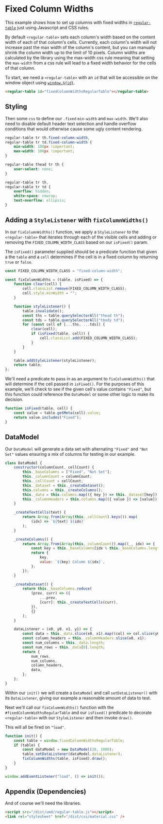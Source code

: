 # Fixed Column Widths

This example shows how to set up columns with fixed widths in
[`regular-table`](https://github.com/jpmorganchase/regular-table) just using
Javascript and CSS rules.

By default `<regular-table>` sets each column's width based on the content width
of each of that column's cells. Currently, each column's width will not increase
past the max width of the column's content, but you can manually shrink the
column width up to the limit of 10 pixels. Column widths are calculated by the
library using the max-width css rule meaning that setting the `max-width` from a
css rule will lead to a fixed width behavior for the cells of that column.

To start, we need a `<regular-table>` with an `id` that will be accessible on
the window object using
[`window.${id}`](https://stackoverflow.com/questions/18713272/why-do-dom-elements-exist-as-properties-on-the-window-object).

```html
<regular-table id="fixedColumnWidthsRegularTable"></regular-table>
```

## Styling

Then some `css` to define our `.fixed` `min-width` and `max-width`. We'll also
need to disable default header text selection and handle overflow conditions
that would otherwise cause some ugly content rendering.

```css
regular-table tr th.fixed-column-width,
regular-table tr td.fixed-column-width {
    min-width: 100px !important;
    max-width: 100px !important;
}

regular-table thead tr th {
    user-select: none;
}

regular-table tr th,
regular-table tr td {
    overflow: hidden;
    white-space: nowrap;
    text-overflow: ellipsis;
}
```

## Adding a `StyleListener` with `fixColumnWidths()`

In our `fixColumnWidths()` function, we apply a `StyleListener` to the
`<regular-table>` that iterates through each of the visible cells and adding or
removing the `FIXED_COLUMN_WIDTH_CLASS` based on our `isFixed()` param.

The `isFixed()` parameter supplied should be a predicate function that given a
the `table` and a `cell` determines if the cell is in a fixed column by
returning `true` or `false`.

```javascript
const FIXED_COLUMN_WIDTH_CLASS = "fixed-column-width";

const fixColumnWidths = (table, isFixed) => {
    function clear(cell) {
        cell.classList.remove(FIXED_COLUMN_WIDTH_CLASS);
        cell.style.minWidth = "";
    }

    function styleListener() {
        table.invalidate();
        const ths = table.querySelectorAll("thead th");
        const tds = table.querySelectorAll("tbody td");
        for (const cell of [...ths, ...tds]) {
            clear(cell);
            if (isFixed(table, cell)) {
                cell.classList.add(FIXED_COLUMN_WIDTH_CLASS);
            }
        }
    }

    table.addStyleListener(styleListener);
    return table;
};
```

We'll need a predicate to pass in as an argument to `fixColumnWidths()` that
will determine if the cell passed in `isFixed()`. For the purposes of this
example, we'll check to see if the given cell's value contains `"Fixed"`, but
this function could reference the `DataModel` or some other logic to make its
decision.

```javascript
function isFixed(table, cell) {
    const value = table.getMeta(cell).value;
    return value.includes("Fixed");
}
```

## DataModel

Our `DataModel` will generate a data set with alternating `"Fixed"` and
`"Not Set"` values ensuring a mix of columns for testing in our example.

```javascript
class DataModel {
    constructor(columnCount, cellCount) {
        this._baseColumns = ["Fixed", "Not Set"];
        this._columnCount = columnCount;
        this._cellCount = cellCount;
        this._dataset = this._createDataset();
        this.columns = this._createColumns();
        this._data = this.columns.map(({ key }) => this._dataset[key]);
        this._columnHeaders = this.columns.map(({ value }) => [value]);
    }

    _createTextCells(text) {
        return Array.from(Array(this._cellCount).keys()).map(
            (idx) => `${text} ${idx}`
        );
    }

    _createColumns() {
        return Array.from(Array(this._columnCount)).map((_, idx) => {
            const key = this._baseColumns[idx % this._baseColumns.length];
            return {
                key,
                value: `${key} Column ${idx}`,
            };
        });
    }

    _createDataset() {
        return this._baseColumns.reduce(
            (prev, curr) => ({
                ...prev,
                [curr]: this._createTextCells(curr),
            }),
            {}
        );
    }

    dataListener = (x0, y0, x1, y1) => {
        const data = this._data.slice(x0, x1).map((col) => col.slice(y0, y1));
        const column_headers = this._columnHeaders.slice(x0, x1);
        const num_columns = this._data.length;
        const num_rows = this._data[0].length;
        return {
            num_rows,
            num_columns,
            column_headers,
            data,
        };
    };
}
```

Within our `init()` we will create a `DataModel` and call `setDataListener()`
with its `DataListener`, giving our example a reasonable amount of data to test.

Next we'll call our `fixColumnWidths()` function with the
`#fixedColumnWidthsRegularTable` and our `isFixed()` predicate to decorate
`<regular-table>` with our `StyleListener` and then invoke `draw()`.

This will all be fired on `"load"`.

```javascript
function init() {
    const table = window.fixedColumnWidthsRegularTable;
    if (table) {
        const dataModel = new DataModel(20, 1000);
        table.setDataListener(dataModel.dataListener);
        fixColumnWidths(table, isFixed).draw();
    }
}

window.addEventListener("load", () => init());
```

## Appendix (Dependencies)

And of course we'll need the libraries.

```html
<script src="/dist/umd/regular-table.js"></script>
<link rel="stylesheet" href="/dist/css/material.css" />
```
